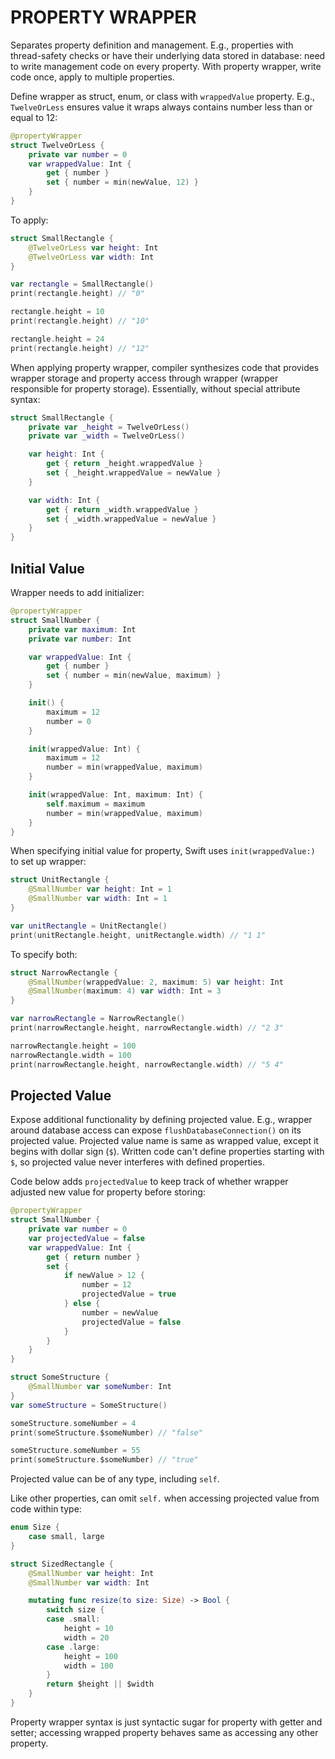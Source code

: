 # PROPERTY WRAPPER

Separates property definition and management. E.g., properties with thread-safety checks or have their underlying data stored in database: need to write management code on every property. With property wrapper, write code once, apply to multiple properties.

Define wrapper as struct, enum, or class with `wrappedValue` property. E.g., `TwelveOrLess` ensures value it wraps always contains number less than or equal to 12:

```swift
@propertyWrapper
struct TwelveOrLess {
    private var number = 0
    var wrappedValue: Int {
        get { number }
        set { number = min(newValue, 12) }
    }
}
```

To apply:

```swift
struct SmallRectangle {
    @TwelveOrLess var height: Int
    @TwelveOrLess var width: Int
}

var rectangle = SmallRectangle()
print(rectangle.height) // "0"

rectangle.height = 10
print(rectangle.height) // "10"

rectangle.height = 24
print(rectangle.height) // "12"
```

When applying property wrapper, compiler synthesizes code that provides wrapper storage and property access through wrapper (wrapper responsible for property storage). Essentially, without special attribute syntax:

```swift
struct SmallRectangle {
    private var _height = TwelveOrLess()
    private var _width = TwelveOrLess()

    var height: Int {
        get { return _height.wrappedValue }
        set { _height.wrappedValue = newValue }
    }

    var width: Int {
        get { return _width.wrappedValue }
        set { _width.wrappedValue = newValue }
    }
}
```

## Initial Value

Wrapper needs to add initializer:

```swift
@propertyWrapper
struct SmallNumber {
    private var maximum: Int
    private var number: Int

    var wrappedValue: Int {
        get { number }
        set { number = min(newValue, maximum) }
    }

    init() {
        maximum = 12
        number = 0
    }

    init(wrappedValue: Int) {
        maximum = 12
        number = min(wrappedValue, maximum)
    }

    init(wrappedValue: Int, maximum: Int) {
        self.maximum = maximum
        number = min(wrappedValue, maximum)
    }
}
```

When specifying initial value for property, Swift uses `init(wrappedValue:)` to set up wrapper:

```swift
struct UnitRectangle {
    @SmallNumber var height: Int = 1
    @SmallNumber var width: Int = 1
}

var unitRectangle = UnitRectangle()
print(unitRectangle.height, unitRectangle.width) // "1 1"
```

To specify both:

```swift
struct NarrowRectangle {
    @SmallNumber(wrappedValue: 2, maximum: 5) var height: Int
    @SmallNumber(maximum: 4) var width: Int = 3
}

var narrowRectangle = NarrowRectangle()
print(narrowRectangle.height, narrowRectangle.width) // "2 3"

narrowRectangle.height = 100
narrowRectangle.width = 100
print(narrowRectangle.height, narrowRectangle.width) // "5 4"
```

## Projected Value

Expose additional functionality by defining projected value. E.g., wrapper around database access can expose `flushDatabaseConnection()` on its projected value. Projected value name is same as wrapped value, except it begins with dollar sign (`$`). Written code can't define properties starting with `$`, so projected value never interferes with defined properties.

Code below adds `projectedValue` to keep track of whether wrapper adjusted new value for property before storing:

```swift
@propertyWrapper
struct SmallNumber {
    private var number = 0
    var projectedValue = false
    var wrappedValue: Int {
        get { return number }
        set {
            if newValue > 12 {
                number = 12
                projectedValue = true
            } else {
                number = newValue
                projectedValue = false
            }
        }
    }
}

struct SomeStructure {
    @SmallNumber var someNumber: Int
}
var someStructure = SomeStructure()

someStructure.someNumber = 4
print(someStructure.$someNumber) // "false"

someStructure.someNumber = 55
print(someStructure.$someNumber) // "true"
```

Projected value can be of any type, including `self`.

Like other properties, can omit `self.` when accessing projected value from code within type:

```swift
enum Size {
    case small, large
}

struct SizedRectangle {
    @SmallNumber var height: Int
    @SmallNumber var width: Int

    mutating func resize(to size: Size) -> Bool {
        switch size {
        case .small:
            height = 10
            width = 20
        case .large:
            height = 100
            width = 100
        }
        return $height || $width
    }
}
```

Property wrapper syntax is just syntactic sugar for property with getter and setter; accessing wrapped property behaves same as accessing any other property.
